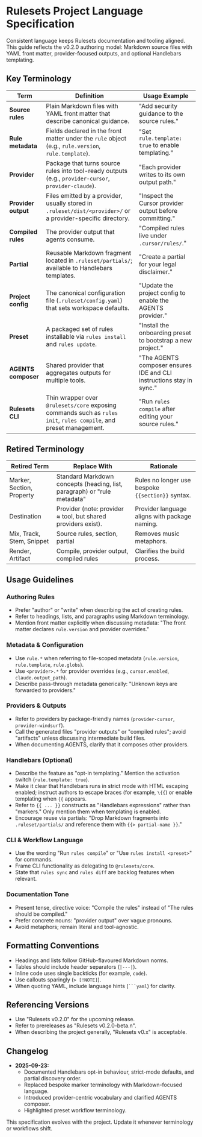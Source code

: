 # Rulesets Project Language Specification

Consistent language keeps Rulesets documentation and tooling aligned. This guide reflects the v0.2.0 authoring model: Markdown source files with YAML front matter, provider-focused outputs, and optional Handlebars templating.

## Key Terminology

| Term | Definition | Usage Example |
|------|------------|---------------|
| **Source rules** | Plain Markdown files with YAML front matter that describe canonical guidance. | "Add security guidance to the source rules." |
| **Rule metadata** | Fields declared in the front matter under the `rule` object (e.g., `rule.version`, `rule.template`). | "Set `rule.template: true` to enable templating." |
| **Provider** | Package that turns source rules into tool-ready outputs (e.g., `provider-cursor`, `provider-claude`). | "Each provider writes to its own output path." |
| **Provider output** | Files emitted by a provider, usually stored in `.ruleset/dist/<provider>/` or a provider-specific directory. | "Inspect the Cursor provider output before committing." |
| **Compiled rules** | The provider output that agents consume. | "Compiled rules live under `.cursor/rules/`." |
| **Partial** | Reusable Markdown fragment located in `.ruleset/partials/`; available to Handlebars templates. | "Create a partial for your legal disclaimer." |
| **Project config** | The canonical configuration file (`.ruleset/config.yaml`) that sets workspace defaults. | "Update the project config to enable the AGENTS provider." |
| **Preset** | A packaged set of rules installable via `rules install` and `rules update`. | "Install the onboarding preset to bootstrap a new project." |
| **AGENTS composer** | Shared provider that aggregates outputs for multiple tools. | "The AGENTS composer ensures IDE and CLI instructions stay in sync." |
| **Rulesets CLI** | Thin wrapper over `@rulesets/core` exposing commands such as `rules init`, `rules compile`, and preset management. | "Run `rules compile` after editing your source rules." |

## Retired Terminology

| Retired Term | Replace With | Rationale |
|--------------|--------------|-----------|
| Marker, Section, Property | Standard Markdown concepts (heading, list, paragraph) or "rule metadata" | Rules no longer use bespoke `{{section}}` syntax. |
| Destination | Provider (note: provider ≈ tool, but shared providers exist). | Provider language aligns with package naming. |
| Mix, Track, Stem, Snippet | Source rules, section, partial | Removes music metaphors. |
| Render, Artifact | Compile, provider output, compiled rules | Clarifies the build process. |

## Usage Guidelines

### Authoring Rules

- Prefer "author" or "write" when describing the act of creating rules.
- Refer to headings, lists, and paragraphs using Markdown terminology.
- Mention front matter explicitly when discussing metadata: "The front matter declares `rule.version` and provider overrides."

### Metadata & Configuration

- Use `rule.*` when referring to file-scoped metadata (`rule.version`, `rule.template`, `rule.globs`).
- Use `<provider>.*` for provider overrides (e.g., `cursor.enabled`, `claude.output_path`).
- Describe pass-through metadata generically: "Unknown keys are forwarded to providers."

### Providers & Outputs

- Refer to providers by package-friendly names (`provider-cursor`, `provider-windsurf`).
- Call the generated files "provider outputs" or "compiled rules"; avoid "artifacts" unless discussing intermediate build files.
- When documenting AGENTS, clarify that it composes other providers.

### Handlebars (Optional)

- Describe the feature as "opt-in templating." Mention the activation switch (`rule.template: true`).
- Make it clear that Handlebars runs in strict mode with HTML escaping enabled; instruct authors to escape braces (for example, `\{{`) or enable templating when `{{` appears.
- Refer to `{{ ... }}` constructs as "Handlebars expressions" rather than "markers." Only mention them when templating is enabled.
- Encourage reuse via partials: "Drop Markdown fragments into `.ruleset/partials/` and reference them with `{{> partial-name }}`." 

### CLI & Workflow Language

- Use the wording "Run `rules compile`" or "Use `rules install <preset>`" for commands.
- Frame CLI functionality as delegating to `@rulesets/core`.
- State that `rules sync` and `rules diff` are backlog features when relevant.

### Documentation Tone

- Present tense, directive voice: "Compile the rules" instead of "The rules should be compiled."
- Prefer concrete nouns: "provider output" over vague pronouns.
- Avoid metaphors; remain literal and tool-agnostic.

## Formatting Conventions

- Headings and lists follow GitHub-flavoured Markdown norms.
- Tables should include header separators (`|---|`).
- Inline code uses single backticks (for example, `code`).
- Use callouts sparingly (`> [!NOTE]`).
- When quoting YAML, include language hints (` ```yaml `) for clarity.

## Referencing Versions

- Use "Rulesets v0.2.0" for the upcoming release.
- Refer to prereleases as "Rulesets v0.2.0-beta.n".
- When describing the project generally, "Rulesets v0.x" is acceptable.

## Changelog

- **2025-09-23:**
  - Documented Handlebars opt-in behaviour, strict-mode defaults, and partial discovery order.
  - Replaced bespoke marker terminology with Markdown-focused language.
  - Introduced provider-centric vocabulary and clarified AGENTS composer.
  - Highlighted preset workflow terminology.

This specification evolves with the project. Update it whenever terminology or workflows shift.
